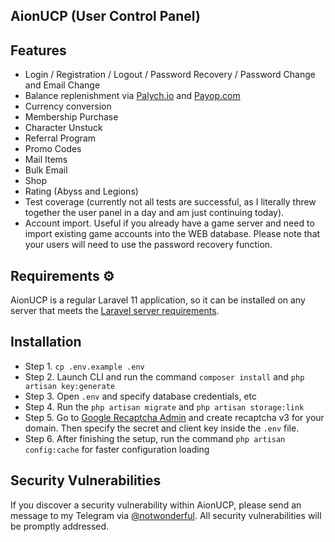 ## AionUCP (User Control Panel)

## Features

- Login / Registration / Logout / Password Recovery / Password Change and Email Change
- Balance replenishment via [Palych.io](https://palych.io) and [Payop.com](https://payop.com)
- Currency conversion
- Membership Purchase
- Character Unstuck
- Referral Program
- Promo Codes
- Mail Items
- Bulk Email
- Shop
- Rating (Abyss and Legions)
- Test coverage (currently not all tests are successful, as I literally threw together the user panel in a day and am just continuing today).
- Account import. Useful if you already have a game server and need to import existing game accounts into the WEB database. Please note that your users will need to use the password recovery function.

## Requirements ⚙️

AionUCP is a regular Laravel 11 application, so it can be installed on any server that meets the [Laravel server requirements](https://laravel.com/docs/11.x/deployment#server-requirements). 

## Installation

- Step 1. `cp .env.example .env`
- Step 2. Launch CLI and run the command `composer install` and `php artisan key:generate`
- Step 3. Open `.env` and specify database credentials, etc
- Step 4. Run the `php artisan migrate` and `php artisan storage:link`
- Step 5. Go to [Google Recaptcha Admin](https://www.google.com/recaptcha/admin/create) and create recaptcha v3 for your domain. Then specify the secret and client key inside the `.env` file.
- Step 6. After finishing the setup, run the command `php artisan config:cache` for faster configuration loading

## Security Vulnerabilities

If you discover a security vulnerability within AionUCP, please send an message to my Telegram via [@notwonderful](https://t.me/notwonderful). All security vulnerabilities will be promptly addressed.
